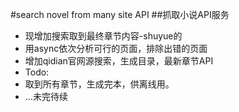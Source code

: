 #search novel from many site API
##抓取小说API服务
* 现增加搜索取到最终章节内容-shuyue的
* 用async依次分析可行的页面，排除出错的页面
* 增加qidian官网源搜索，生成目录，最新章节API
* Todo:
* 取到所有章节，生成完本，供离线用。
* ...未完待续